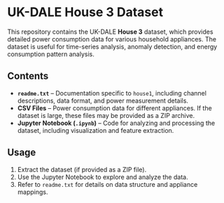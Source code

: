 # UK-DALE House 3 Dataset

This repository contains the UK-DALE **House 3** dataset, which provides detailed power consumption data for various household appliances. The dataset is useful for time-series analysis, anomaly detection, and energy consumption pattern analysis.

## Contents

- **`readme.txt`** – Documentation specific to `house1`, including channel descriptions, data format, and power measurement details.  
- **CSV Files** – Power consumption data for different appliances. If the dataset is large, these files may be provided as a ZIP archive.  
- **Jupyter Notebook (`.ipynb`)** – Code for analyzing and processing the dataset, including visualization and feature extraction.  

## Usage

1. Extract the dataset (if provided as a ZIP file).  
2. Use the Jupyter Notebook to explore and analyze the data.  
3. Refer to `readme.txt` for details on data structure and appliance mappings.  
